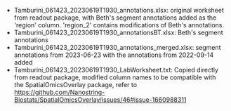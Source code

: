 * Tamburini_061423_20230619T1930_annotations.xlsx: original worksheet from readout package, with Beth's segment annotations added as the 'region' column. 'region_2' contains modifications of Beth's annotations.
* Tamburini_061423_20230619T1930_annotationsBT.xlsx: Beth's segment annotations
* Tamburini_061423_20230619T1930_annotations_merged.xlsx: segment annotations from 2023-06-23 with the annotations from 2022-09-14 added
* Tamburini_061423_20230619T1930_LabWorksheet.txt: Copied directly from readout package, modified column names to be compatible with the SpatialOmicsOverlay package, refer to https://github.com/Nanostring-Biostats/SpatialOmicsOverlay/issues/46#issue-1660988311
